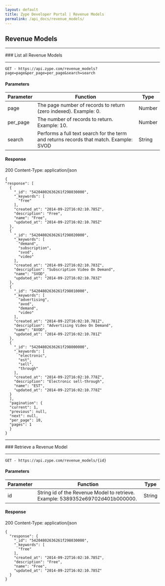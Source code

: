```yaml
---
layout: default
title: Zype Developer Portal | Revenue Models
permalink: /api_docs/revenue_models/
---
```


## Revenue Models
<hr>
### List all Revenue Models
<hr>
<pre><code>GET - https://api.zype.com/revenue_models?page=page&per_page=per_page&search=search
</code></pre>

#### Parameters

Parameter | Function | Type
--------- | -------- | ----
page | The page number of records to return (zero indexed). Example: 0. | Number
per_page | The number of records to return. Example: 10. | Number
search | Performs a full text search for the term and returns records that match. Example: SVOD | String

#### Response
200
Content-Type: application/json

<pre><code>{
"response": [
  {
    "&#95;id": "54204802636261f298030000",
    "&#95;keywords": [
      "free"
    ],
    "created_at": "2014-09-22T16:02:10.785Z",
    "description": "Free",
    "name": "Free",
    "updated_at": "2014-09-22T16:02:10.785Z"
  },
  {
    "&#95;id": "54204802636261f298020000",
    "&#95;keywords": [
      "demand",
      "subscription",
      "svod",
      "video"
    ],
    "created_at": "2014-09-22T16:02:10.783Z",
    "description": "Subscription Video On Demand",
    "name": "SVOD",
    "updated_at": "2014-09-22T16:02:10.783Z"
  },
  {
    "&#95;id": "54204802636261f298010000",
    "&#95;keywords": [
      "advertising",
      "avod",
      "demand",
      "video"
    ],
    "created_at": "2014-09-22T16:02:10.781Z",
    "description": "Advertising Video On Demand",
    "name": "AVOD",
    "updated_at": "2014-09-22T16:02:10.781Z"
  },
  {
    "&#95;id": "54204802636261f298000000",
    "&#95;keywords": [
      "electronic",
      "est",
      "sell",
      "through"
    ],
    "created_at": "2014-09-22T16:02:10.778Z",
    "description": "Electronic sell-through",
    "name": "EST",
    "updated_at": "2014-09-22T16:02:10.778Z"
  }
  ],
  "pagination": {
  "current": 1,
  "previous": null,
  "next": null,
  "per_page": 10,
  "pages": 1
  }
}
</code></pre>

<hr>
### Retrieve a Revenue Model
<hr>

<pre><code>GET - https://api.zype.com/revenue_models/{id}
</code></pre>

#### Parameters

Parameter | Function | Type
--------- | -------- | ----
id | String id of the Revenue Model to retrieve. Example: 5389352e69702d401b000000. | String

#### Response
200
Content-Type: application/json

<pre><code>{
  "response": {
    "&#95;id": "54204802636261f298030000",
    "&#95;keywords": [
      "free"
    ],
    "created_at": "2014-09-22T16:02:10.785Z",
    "description": "Free",
    "name": "Free",
    "updated_at": "2014-09-22T16:02:10.785Z"
  }
}
</code></pre>
